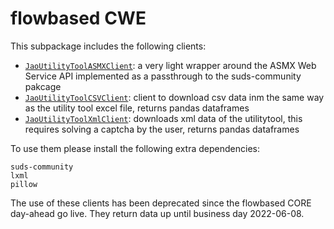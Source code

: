 # flowbased CWE
This subpackage includes the following clients:
- [`JaoUtilityToolASMXClient`](#JaoUtilityToolASMXClient): a very light wrapper around the ASMX Web Service API implemented as a passthrough to the suds-community pakcage
- [`JaoUtilityToolCSVClient`](#JaoUtilityToolCSVClient): client to download csv data inm the same way as the utility tool excel file, returns pandas dataframes
- [`JaoUtilityToolXmlClient`](#JaoUtilityToolXmlClient): downloads xml data of the utilitytool, this requires solving a captcha by the user, returns pandas dataframes

To use them please install the following extra dependencies:
```
suds-community
lxml
pillow
```

The use of these clients has been deprecated since the flowbased CORE day-ahead go live.
They return data up until business day 2022-06-08.